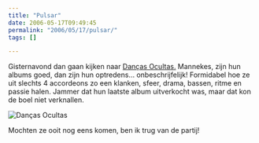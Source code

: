```yaml
---
title: "Pulsar"
date: 2006-05-17T09:49:45
permalink: "2006/05/17/pulsar/"
tags: []

---
```

Gisternavond dan gaan kijken naar [Danças Ocultas.](http://dancasocultas.weblog.com.pt/ "http://dancasocultas.weblog.com.pt/") Mannekes, zijn hun albums goed, dan zijn hun optredens… onbeschrijfelijk! Formidabel hoe ze uit slechts 4 accordeons zo een klanken, sfeer, drama, bassen, ritme en passie halen. Jammer dat hun laatste album uitverkocht was, maar dat kon de boel niet verknallen.

![Danças Ocultas](http://img.photobucket.com/albums/v482/concertinartur/ensaios%20de%20som/Toulouse/P1010779.jpg "Danças Ocultas")

Mochten ze ooit nog eens komen, ben ik trug van de partij!
